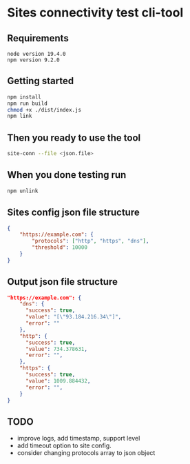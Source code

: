 # Sites connectivity test cli-tool

## Requirements

    node version 19.4.0
    npm version 9.2.0

## Getting started

```sh
npm install
npm run build
chmod +x ./dist/index.js
npm link
```

## Then you ready to use the tool

```sh
site-conn --file <json.file>
```

## When you done testing run

```sh
npm unlink
```

## Sites config json file structure

```json
{
    "https://example.com": {
        "protocols": ["http", "https", "dns"],
        "threshold": 10000
    }
}
```

## Output json file structure

```json
"https://example.com": {
    "dns": {
      "success": true,
      "value": "[\"93.184.216.34\"]",
      "error": ""
    },
    "http": {
      "success": true,
      "value": 734.378631,
      "error": "",
    },
    "https": {
      "success": true,
      "value": 1009.884432,
      "error": "",
    }
}
```

## TODO

-   improve logs, add timestamp, support level
-   add timeout option to site config.
-   consider changing protocols array to json object
